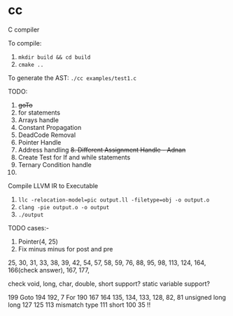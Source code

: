 # cc
C compiler

To compile:
1. `mkdir build && cd build`
2. `cmake ..`

To generate the AST:
`./cc examples/test1.c`

TODO:
1. ~~goTo~~
2. for statements
3. Arrays handle
4. Constant Propagation
5. DeadCode Removal
6. Pointer Handle
7. Address handling
~~8. Different Assignment Handle - Adnan~~
9. Create Test for If and while statements
10. Ternary Condition handle
11. 



Compile LLVM IR to Executable
1. `llc -relocation-model=pic output.ll -filetype=obj -o output.o`
2. `clang -pie output.o -o output`
3. `./output`

TODO cases:-
1. Pointer(4, 25)
2. Fix minus minus for post and pre


<!-- Failing cases:-
1. Pointers(4, 5, 13, 14, 20)
2. Do while(8)
3. goTo (10)
4. Array (15, 26)
5. Assignment Chaining (11)
6. struct (17, 18, 19, 24)
7. typedef (22) -->

25, 30, 31, 33, 38, 39, 42, 54, 57, 58, 59, 76, 88, 95, 98, 113, 124, 164, 166(check answer), 167, 177, 

check void, long, char, double, short support?
static variable support?


199 Goto
194
192, 7 For
190
167
164
135, 134, 133, 128, 82, 81 unsigned long long
127
125
113 mismatch type
111 short
100
35 !!